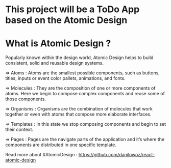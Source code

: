 # This project will be a ToDo App based on the Atomic Design 


# What is Atomic Design ?
Popularly known within the design world, Atomic Design helps to build consistent, solid and reusable design systems.

=> Atoms : Atoms are the smallest possible components, such as buttons, titles, inputs or event color pallets, animations, and fonts.

=> Molecules : They are the composition of one or more components of atoms. Here we begin to compose complex components and reuse some of those components.

=> Organisms : Organisms are the combination of molecules that work together or even with atoms that compose more elaborate interfaces. 

=> Templates : In this state we stop composing components and begin to set their context.

=> Pages : Pages are the navigate parts of the application and it’s where the components are distributed in one specific template. 

Read more about #AtomicDesign : https://github.com/danilowoz/react-atomic-design 

